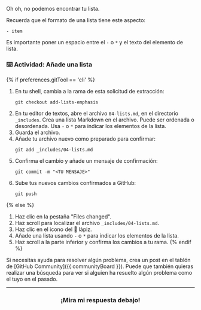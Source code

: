 Oh oh, no podemos encontrar tu lista.

Recuerda que el formato de una lista tiene este aspecto:

`- item`

Es importante poner un espacio entre el `-` o `*` y el texto del elemento de lista.

### :keyboard: Actividad: Añade una lista

{% if preferences.gitTool == 'cli' %}
1. En tu shell, cambia a la rama de esta solicitud de extracción:
      ```shell
      git checkout add-lists-emphasis
      ```
1. En tu editor de textos, abre el archivo `04-lists.md`, en el directorio `_includes`. Crea una lista Markdown en el archivo. Puede ser ordenada o desordenada. Usa `-` o `*` para indicar los elementos de la lista.
1. Guarda el archivo.
1. Añade tu archivo nuevo como preparado para confirmar:
      ```shell
      git add _includes/04-lists.md
      ```
1. Confirma el cambio y añade un mensaje de confirmación:
      ```shell
      git commit -m "<TU MENSAJE>"
      ```
1. Sube tus nuevos cambios confirmados a GitHub:
      ```shell
      git push
      ```
{% else %}
1. Haz clic en la pestaña "Files changed".
1. Haz scroll para localizar el archivo `_includes/04-lists.md`.
1. Haz clic en el icono del :pencil: lápiz.
1. Añade una lista usando `-` o `*` para indicar los elementos de la lista.
1. Haz scroll a la parte inferior y confirma los cambios a tu rama.
{% endif %}

Si necesitas ayuda para resolver algún problema, crea un post en el tablón de [GitHub Community]({{ communityBoard }}). Puede que también quieras realizar una búsqueda para ver si alguien ha resuelto algún problema como el tuyo en el pasado.

<hr>
<h3 align="center">¡Mira mi respuesta debajo!</h3>

